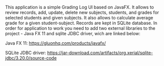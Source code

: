 This application is a simple Grading Log UI based on JavaFX.
It allows to review records, add, update, delete  new subjects, students, and grades for selected students and given subjects. It also allows to calculate average 
grade for a given student-subject. Records are kept in SQLite database.
In order for application to work you need to add two external libraries to the project - Java FX 11 and sqlite JDBC driver, wich are linked below:

Java FX 11:
https://gluonhq.com/products/javafx/

SQLite JDBC driver:
https://jar-download.com/artifacts/org.xerial/sqlite-jdbc/3.20.0/source-code
